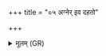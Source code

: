 +++
title = "०५ अग्नेर् इव दहतो"

+++
<details><summary>मूलम् (GR)</summary>

+++(PSK 20.13.4cd5)+++अग्नेर् इव दहतो  
दावस्य दहतो यथा ।  
एताम् एतस्येर्ष्यां हृद  
उद्नाग्निम् इव वारये ॥
</details>